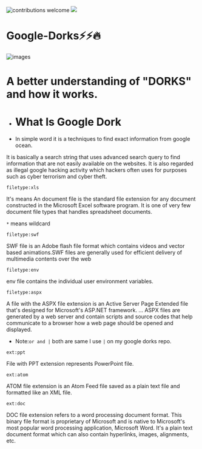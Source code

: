 ![contributions welcome](https://img.shields.io/badge/contributions-welcome-brightgreen.svg?style=flat) <a href="https://twitter.com/tamimhasan404">
    <img src="https://img.shields.io/badge/author-@tamimhasan404-orange.svg?style=square&logo=twitter">
  </a>

# Google-Dorks⚡⚡🔥


![images](https://user-images.githubusercontent.com/66991901/108486622-752f6c80-72c8-11eb-9dfe-04ccdc901bac.jpg)

# A better understanding of "DORKS" and how it works.

- # What Is Google Dork
-  In simple word it is a techniques to find exact information from google ocean.

It is basically a search string that uses advanced search query to find information that are not easily available on the websites. It is also regarded as illegal google hacking activity which hackers often uses for purposes such as cyber terrorism and cyber theft.

`filetype:xls` 

It's means An document file is the standard file extension for any document constructed in the Microsoft Excel software program. It is one of very few document file types that handles spreadsheet documents.

`*` means wildcard

`filetype:swf`

SWF file is an Adobe flash file format which contains videos and vector based animations.SWF files are generally used for efficient delivery of multimedia contents over the web

`filetype:env`

env file contains the individual user environment variables.

`filetype:aspx`

A file with the ASPX file extension is an Active Server Page Extended file that's designed for Microsoft's ASP.NET framework. ... ASPX files are generated by a web server and contain scripts and source codes that help communicate to a browser how a web page should be opened and displayed.

- Note:`or and |` both are same I use `|` on my google dorks repo.

`ext:ppt`

File with PPT extension represents PowerPoint file.

`ext:atom`

ATOM file extension is an Atom Feed file saved as a plain text file and formatted like an XML file.

`ext:doc`

DOC file extension refers to a word processing document format. This binary file format is proprietary of Microsoft and is native to Microsoft's most popular word processing application, Microsoft Word. It's a plain text document format which can also contain hyperlinks, images, alignments, etc.

